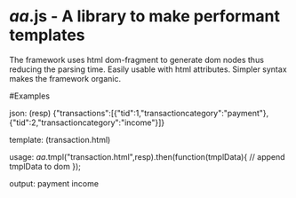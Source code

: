 # $aa$.js - A library to make performant templates



The framework uses html dom-fragment to generate dom nodes thus reducing the parsing time.
Easily usable with html attributes. Simpler syntax makes the framework organic. 


#Examples

json: (resp)
{"transactions":[{"tid":1,"transactioncategory":"payment"},{"tid":2,"transactioncategory":"income"}]}

template: (transaction.html)
  <div for-array="transactions" as="transaction" ignore>
  	<span class="fl pL10" data-source="transaction.transactioncategory"></span>
  </div>

usage:
$aa$.tmpl("transaction.html",resp).then(function(tmplData){
    // append tmplData to dom
});

output:
  <span class="fl pL10" >payment</span>
  <span class="fl pL10" >income</span>
